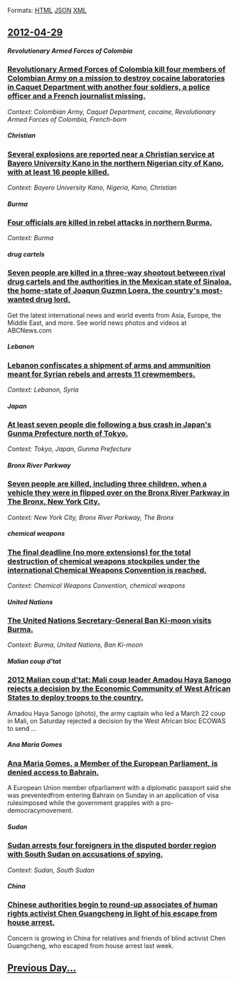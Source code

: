 
Formats: [HTML](2012/04/29/index.html)  [JSON](2012/04/29/index.json)  [XML](2012/04/29/index.xml)  

## [2012-04-29](/news/2012/04/29/index.md)

##### Revolutionary Armed Forces of Colombia
### [Revolutionary Armed Forces of Colombia kill four members of Colombian Army on a mission to destroy cocaine laboratories in Caquet Department with another four soldiers, a police officer and a French journalist missing. ](/news/2012/04/29/revolutionary-armed-forces-of-colombia-kill-four-members-of-colombian-army-on-a-mission-to-destroy-cocaine-laboratories-in-caqueta-departmen.md)
_Context: Colombian Army, Caquet Department, cocaine, Revolutionary Armed Forces of Colombia, French-born_

##### Christian
### [Several explosions are reported near a Christian service at Bayero University Kano in the northern Nigerian city of Kano, with at least 16 people killed. ](/news/2012/04/29/several-explosions-are-reported-near-a-christian-service-at-bayero-university-kano-in-the-northern-nigerian-city-of-kano-with-at-least-16-p.md)
_Context: Bayero University Kano, Nigeria, Kano, Christian_

##### Burma
### [Four officials are killed in rebel attacks in northern Burma. ](/news/2012/04/29/four-officials-are-killed-in-rebel-attacks-in-northern-burma.md)
_Context: Burma_

##### drug cartels
### [Seven people are killed in a three-way shootout between rival drug cartels and the authorities in the Mexican state of Sinaloa, the home-state of Joaqun Guzmn Loera, the country's most-wanted drug lord. ](/news/2012/04/29/seven-people-are-killed-in-a-three-way-shootout-between-rival-drug-cartels-and-the-authorities-in-the-mexican-state-of-sinaloa-the-home-sta.md)
Get the latest international news and world events from Asia, Europe, the Middle East, and more. See world news photos and videos at ABCNews.com

##### Lebanon
### [Lebanon confiscates a shipment of arms and ammunition meant for Syrian rebels and arrests 11 crewmembers. ](/news/2012/04/29/lebanon-confiscates-a-shipment-of-arms-and-ammunition-meant-for-syrian-rebels-and-arrests-11-crewmembers.md)
_Context: Lebanon, Syria_

##### Japan
### [At least seven people die following a bus crash in Japan's Gunma Prefecture north of Tokyo. ](/news/2012/04/29/at-least-seven-people-die-following-a-bus-crash-in-japan-s-gunma-prefecture-north-of-tokyo.md)
_Context: Tokyo, Japan, Gunma Prefecture_

##### Bronx River Parkway
### [Seven people are killed, including three children, when a vehicle they were in flipped over on the Bronx River Parkway in The Bronx, New York City. ](/news/2012/04/29/seven-people-are-killed-including-three-children-when-a-vehicle-they-were-in-flipped-over-on-the-bronx-river-parkway-in-the-bronx-new-yor.md)
_Context: New York City, Bronx River Parkway, The Bronx_

##### chemical weapons
### [The final deadline (no more extensions) for the total destruction of chemical weapons stockpiles under the international Chemical Weapons Convention is reached. ](/news/2012/04/29/the-final-deadline-no-more-extensions-for-the-total-destruction-of-chemical-weapons-stockpiles-under-the-international-chemical-weapons-co.md)
_Context: Chemical Weapons Convention, chemical weapons_

##### United Nations
### [The United Nations Secretary-General Ban Ki-moon visits Burma. ](/news/2012/04/29/the-united-nations-secretary-general-ban-ki-moon-visits-burma.md)
_Context: Burma, United Nations, Ban Ki-moon_

##### Malian coup d'tat
### [2012 Malian coup d'tat: Mali coup leader Amadou Haya Sanogo rejects a decision by the Economic Community of West African States to deploy troops to the country. ](/news/2012/04/29/2012-malian-coup-d-etat-mali-coup-leader-amadou-haya-sanogo-rejects-a-decision-by-the-economic-community-of-west-african-states-to-deploy-t.md)
Amadou&#x20;Haya&#x20;Sanogo&#x20;&#x28;photo&#x29;,&#x20;the&#x20;army&#x20;captain&#x20;who&#x20;led&#x20;a&#x20;March&#x20;22&#x20;coup&#x20;in&#x20;Mali,&#x20;on&#x20;Saturday&#x20;rejected&#x20;a&#x20;decision&#x20;by&#x20;the&#x20;West&#x20;African&#x20;bloc&#x20;ECOWAS&#x20;to&#x20;send&#x20;...

##### Ana Maria Gomes
### [Ana Maria Gomes, a Member of the European Parliament, is denied access to Bahrain. ](/news/2012/04/29/ana-maria-gomes-a-member-of-the-european-parliament-is-denied-access-to-bahrain.md)
A European Union member ofparliament with a diplomatic passport said she was preventedfrom entering Bahrain on Sunday in an application of visa rulesimposed while the government grapples with a pro-democracymovement.

##### Sudan
### [Sudan arrests four foreigners in the disputed border region with South Sudan on accusations of spying. ](/news/2012/04/29/sudan-arrests-four-foreigners-in-the-disputed-border-region-with-south-sudan-on-accusations-of-spying.md)
_Context: Sudan, South Sudan_

##### China
### [Chinese authorities begin to round-up associates of human rights activist Chen Guangcheng in light of his escape from house arrest. ](/news/2012/04/29/chinese-authorities-begin-to-round-up-associates-of-human-rights-activist-chen-guangcheng-in-light-of-his-escape-from-house-arrest.md)
Concern is growing in China for relatives and friends of blind activist Chen Guangcheng, who escaped from house arrest last week.

## [Previous Day...](/news/2012/04/28/index.md)

